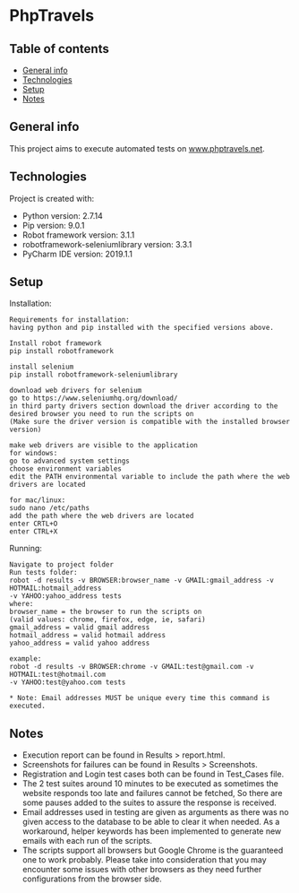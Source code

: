 # PhpTravels

## Table of contents
* [General info](#general-info)
* [Technologies](#technologies)
* [Setup](#setup)
* [Notes](#notes)

## General info
This project aims to execute automated tests on www.phptravels.net.
## Technologies
Project is created with:
* Python version: 2.7.14
* Pip version: 9.0.1
* Robot framework version: 3.1.1
* robotframework-seleniumlibrary version: 3.3.1
* PyCharm IDE version: 2019.1.1

## Setup
Installation:
```
Requirements for installation:
having python and pip installed with the specified versions above.

Install robot framework
pip install robotframework

install selenium
pip install robotframework-seleniumlibrary

download web drivers for selenium
go to https://www.seleniumhq.org/download/
in third party drivers section download the driver according to the desired browser you need to run the scripts on
(Make sure the driver version is compatible with the installed browser version)

make web drivers are visible to the application
for windows:
go to advanced system settings
choose environment variables
edit the PATH environmental variable to include the path where the web drivers are located

for mac/linux:
sudo nano /etc/paths
add the path where the web drivers are located
enter CRTL+O
enter CTRL+X

```
Running:
```
Navigate to project folder
Run tests folder:
robot -d results -v BROWSER:browser_name -v GMAIL:gmail_address -v HOTMAIL:hotmail_address
-v YAHOO:yahoo_address tests
where:
browser_name = the browser to run the scripts on
(valid values: chrome, firefox, edge, ie, safari)
gmail_address = valid gmail address
hotmail_address = valid hotmail address
yahoo_address = valid yahoo address

example:
robot -d results -v BROWSER:chrome -v GMAIL:test@gmail.com -v HOTMAIL:test@hotmail.com
-v YAHOO:test@yahoo.com tests

* Note: Email addresses MUST be unique every time this command is executed.
```
## Notes

* Execution report can be found in Results > report.html.
* Screenshots for failures can be found in Results > Screenshots.
* Registration and Login test cases both can be found in Test_Cases file.
* The 2 test suites around 10 minutes to be executed as sometimes the website responds too late and failures cannot be fetched, So there are some pauses added to the suites to assure the response is received.
* Email addresses used in testing are given as arguments as there was no given access to the database to be able to clear it when needed. As a workaround, helper keywords has been implemented to generate new emails with each run of the scripts.
* The scripts support all browsers but Google Chrome is the guaranteed one to work probably. Please take into consideration that you may encounter some issues with other browsers as they need further configurations from the browser side.
